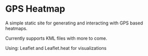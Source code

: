 # GPS Heatmap

A simple static site for generating and interacting with GPS based heatmaps.

Currently supports KML files with more to come.

Using: Leaflet and Leaflet.heat for visualizations
